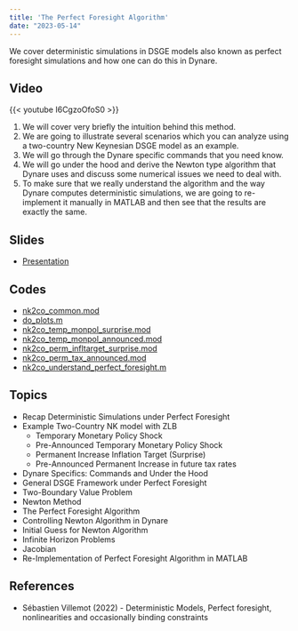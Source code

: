 ```yaml
---
title: 'The Perfect Foresight Algorithm'
date: "2023-05-14"
---
```

We cover deterministic simulations in DSGE models also known as perfect foresight simulations and how one can do this in Dynare.
<!--more-->

## Video
{{< youtube I6CgzoOfoS0 >}}

1) We will cover very briefly the intuition behind this method.
2) We are going to illustrate several scenarios which you can analyze using a two-country New Keynesian DSGE model as an example.
3) We will go through the Dynare specific commands that you need know.
4) We will go under the hood and derive the Newton type algorithm that Dynare uses and discuss some numerical issues we need to deal with.
5) To make sure that we really understand the algorithm and the way Dynare computes deterministic simulations, we are going to re-implement it manually in MATLAB and then see that the results are exactly the same.

## Slides
- [Presentation](/files/deterministic/Mutschler-2023-Understanding-Deterministic-Simulations.pdf)

## Codes
- [nk2co_common.mod](/files/deterministic/nk2co_common.mod)
- [do_plots.m](/files/deterministic/do_plots.m)
- [nk2co_temp_monpol_surprise.mod](/files/deterministic/nk2co_temp_monpol_surprise.mod)
- [nk2co_temp_monpol_announced.mod](/files/deterministic/nk2co_temp_monpol_announced.mod)
- [nk2co_perm_infltarget_surprise.mod](/files/deterministic/nk2co_perm_infltarget_surprise.mod)
- [nk2co_perm_tax_announced.mod](/files/deterministic/nk2co_perm_tax_announced.mod)
- [nk2co_understand_perfect_foresight.m](/files/deterministic/nk2co_understand_perfect_foresight.m)

## Topics

- Recap Deterministic Simulations under Perfect Foresight
- Example Two-Country NK model with ZLB
  - Temporary Monetary Policy Shock
  - Pre-Announced Temporary Monetary Policy Shock
  - Permanent Increase Inflation Target (Surprise)
  - Pre-Announced Permanent Increase in future tax rates
- Dynare Specifics: Commands and Under the Hood
- General DSGE Framework under Perfect Foresight
- Two-Boundary Value Problem
- Newton Method
- The Perfect Foresight Algorithm
- Controlling Newton Algorithm in Dynare
- Initial Guess for Newton Algorithm
- Infinite Horizon Problems
- Jacobian
- Re-Implementation of Perfect Foresight Algorithm in MATLAB


## References
- Sébastien Villemot (2022) - Deterministic Models, Perfect foresight, nonlinearities and occasionally binding constraints